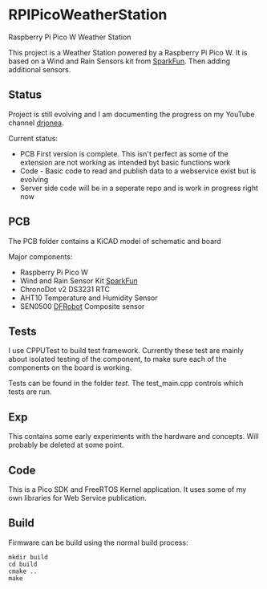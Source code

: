 # RPIPicoWeatherStation
Raspberry Pi Pico W Weather Station

This project is a Weather Station powered by a Raspberry Pi Pico W. It is based on a Wind and Rain Sensors kit from [SparkFun](https://learn.sparkfun.com/tutorials/weather-meter-hookup-guide/all). Then adding additional sensors.

## Status
Project is still evolving and I am documenting the progress on my YouTube channel [drjonea](https://youtube.com/@drjonea).

Current status:
+ PCB First version is complete. This isn't perfect as some of the extension are not working as intended byt basic functions work
+ Code - Basic code to read and publish data to a webservice exist but is evolving
+ Server side code will be in a seperate repo and is work in progress right now


## PCB
The PCB folder contains a KiCAD model of schematic and board

Major components:
+ Raspberry Pi Pico W
+ Wind and Rain Sensor Kit [SparkFun](https://learn.sparkfun.com/tutorials/weather-meter-hookup-guide/all)
+ ChronoDot v2 DS3231 RTC
+ AHT10 Temperature and Humidity Sensor
+ SEN0500 [DFRobot](https://wiki.dfrobot.com/SKU_SEN0500_Fermion_Multifunctional_Environmental_Sensor) Composite sensor

## Tests
I use CPPUTest to build test framework. Currently these test are mainly about isolated testing of the component, to make sure each of the components on the board is working.

Tests can be found in the folder *test*. The test_main.cpp controls which tests are run.

## Exp
This contains some early experiments with the hardware and concepts.  Will probably be deleted at some point.

## Code
This is a Pico SDK and FreeRTOS Kernel application. It uses some of my own libraries for  Web Service publication.

## Build
Firmware can be build using the normal build process:
```
mkdir build
cd build
cmake ..
make
```
